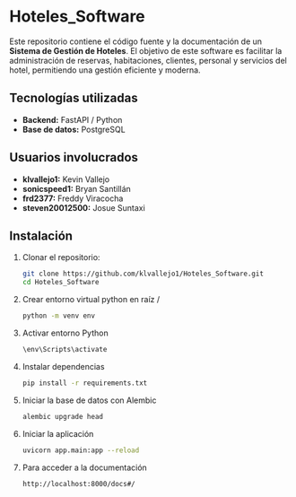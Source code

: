 # Hoteles_Software

Este repositorio contiene el código fuente y la documentación de un **Sistema de Gestión de Hoteles**. El objetivo de este software es facilitar la administración de reservas, habitaciones, clientes, personal y servicios del hotel, permitiendo una gestión eficiente y moderna.

## Tecnologías utilizadas

- **Backend:** FastAPI / Python
- **Base de datos:** PostgreSQL
  
## Usuarios involucrados

- **klvallejo1:** Kevin Vallejo
- **sonicspeed1:** Bryan Santillán
- **frd2377:** Freddy Viracocha
- **steven20012500:** Josue Suntaxi


## Instalación

1. Clonar el repositorio:
   ```bash
   git clone https://github.com/klvallejo1/Hoteles_Software.git
   cd Hoteles_Software

2. Crear entorno virtual python en raíz /
   ```bash
   python -m venv env

3. Activar entorno Python
   ```bash
   \env\Scripts\activate

4. Instalar dependencias
   ```bash
   pip install -r requirements.txt

5. Iniciar la base de datos con Alembic
   ```bash
   alembic upgrade head

6. Iniciar la aplicación
   ```bash
   uvicorn app.main:app --reload

7. Para acceder a la documentación
   ```bash
   http://localhost:8000/docs#/
